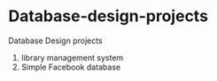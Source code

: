 # Database-design-projects
Database Design projects 
<ol>
<li> library management system</li>
<li> Simple Facebook database </li>
</ol>

